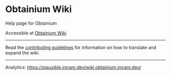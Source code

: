 # Obtainium Wiki

Help page for Obtainium


Accessible at [Obtainium Wiki](https://wiki.obtainium.imranr.dev/)

---

Read the [contributing guidelines](CONTRIBUTING.md) for information on how to translate and expand the wiki.

---

Analytics: https://plausible.imranr.dev/wiki.obtainium.imranr.dev/
